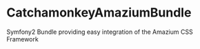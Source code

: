 CatchamonkeyAmaziumBundle
=========================

Symfony2 Bundle providing easy integration of the Amazium CSS Framework